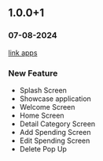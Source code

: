 ## 1.0.0+1

### 07-08-2024

[link apps](https://drive.google.com/drive/u/2/folders/1-IYyquIYO3D615k-dWWu5XpGCe3_AwPr)

### New Feature

- Splash Screen
- Showcase application
- Welcome Screen
- Home Screen
- Detail Category Screen
- Add Spending Screen
- Edit Spending Screen
- Delete Pop Up
